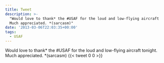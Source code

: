 ```yaml
---
title: Tweet
description: >-
  "Would love to thank* the #USAF for the loud and low-flying aircraft tonight.
  Much appreciated. *(sarcasm)"
date: '2013-03-06T22:03:35+00:00'
tags:
  - USAF
---
```

Would love to thank* the #USAF for the loud and low-flying aircraft tonight. Much appreciated. *(sarcasm)
      {{< tweet 0 0 >}}
    
